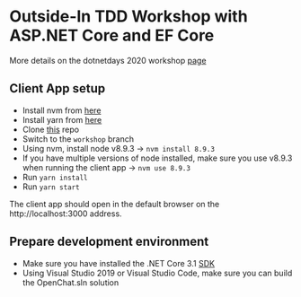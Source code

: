 # Outside-In TDD Workshop with ASP.NET Core and EF Core

More details on the dotnetdays 2020 workshop [page](https://dotnetdays.ro/workshops/outside-in-tdd)

## Client App setup

- Install nvm from [here](https://github.com/coreybutler/nvm-windows/releases)
- Install yarn from [here](https://classic.yarnpkg.com/en/docs/install/#windows-stable)
- Clone [this](https://github.com/drogojan/cleancoders_openchat_webclient) repo
- Switch to the `workshop` branch
- Using nvm, install node v8.9.3 -> `nvm install 8.9.3`
- If you have multiple versions of node installed, make sure you use v8.9.3 when running the client app -> `nvm use 8.9.3`
- Run `yarn install`
- Run `yarn start`

The client app should open in the default browser on the http://localhost:3000 address.

## Prepare development environment

- Make sure you have installed the .NET Core 3.1 [SDK](https://dotnet.microsoft.com/download/dotnet-core/3.1)
- Using Visual Studio 2019 or Visual Studio Code, make sure you can build the OpenChat.sln solution